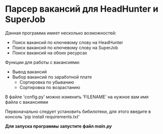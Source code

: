 # Парсер вакансий для HeadHunter и SuperJob

Данная программа имеет несколько возможностей:
- Поиск вакансий по ключевому слову на HeadHunter
- Поиск вакансий по ключевому слову на SuperJob
- Поиск вакансий на обоих ресурсах

Функции для работы с вакансиями:
- Вывод вакансий
- Выбор вакансий по заработной плате
  - Сортировка по убыванию
  - Сортировка по возрастанию
 
В файле 'config.py' можно изменить 'FILENAME' на нужное вам имя файла с вакансиями

Первоначально следует установить бибилотеки, для этого введите в консоль 'pip install requirements.txt'

**Для запуска программы запустите файл _main.py_**

